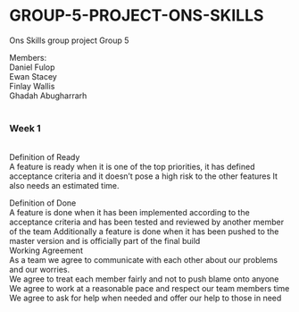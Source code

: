 # GROUP-5-PROJECT-ONS-SKILLS

Ons Skills group project
Group 5

Members:
<br>
Daniel Fulop
<br>
Ewan Stacey
<br>
Finlay Wallis
<br>
Ghadah Abugharrarh
<br>
<br>
<h3>Week 1</h3>
<br>
Definition of Ready<br>
A feature is ready when it is one of the top priorities, it has defined acceptance criteria and it doesn’t pose a high risk to the other features
It also needs an estimated time.
<br>

Definition of Done
<br>
A feature is done when it has been implemented according to the acceptance criteria and has been tested and reviewed by another member of the team
Additionally a feature is done when it has been pushed to the master version and is officially part of the final build
<br>
Working Agreement
<br>
As a team we agree to communicate with each other about our problems and our worries.<br>
We agree to treat each member fairly and not to push blame onto anyone<br>
We agree to work at a reasonable pace and respect our team members time<br>
We agree to ask for help when needed and offer our help to those in need<br>
<br>
